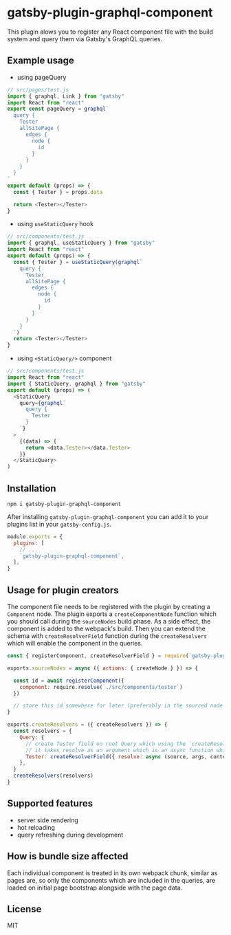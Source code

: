 # gatsby-plugin-graphql-component

This plugin alows you to register any React component file with the build system and query them via Gatsby's GraphQL queries.

## Example usage

- using pageQuery

```js
// src/pages/test.js
import { graphql, Link } from "gatsby"
import React from "react"
export const pageQuery = graphql`
  query {
    Tester
    allSitePage {
      edges {
        node {
          id
        }
      }
    }
  }
`
export default (props) => {
  const { Tester } = props.data

  return <Tester></Tester>
}
```

- using `useStaticQuery` hook

```js
// src/components/test.js
import { graphql, useStaticQuery } from "gatsby"
import React from "react"
export default (props) => {
  const { Tester } = useStaticQuery(graphql`
    query {
      Tester
      allSitePage {
        edges {
          node {
            id
          }
        }
      }
    }
  `)
  return <Tester></Tester>
}
```

- using `<StaticQuery/>` component

```js
// src/components/test.js
import React from "react"
import { StaticQuery, graphql } from "gatsby"
export default (props) => (
  <StaticQuery
    query={graphql`
      query {
        Tester
      }
    `}
  >
    {(data) => {
      return <data.Tester></data.Tester>
    }}
  </StaticQuery>
)
```

## Installation

```shell
npm i gatsby-plugin-graphql-component
```

After installing `gatsby-plugin-graphql-component` you can add it to your plugins list in your
`gatsby-config.js`.

```js
module.exports = {
  plugins: [
    // ...
    `gatsby-plugin-graphql-component`,
  ],
}
```

## Usage for plugin creators

The component file needs to be registered with the plugin by creating a `Component` node. The plugin exports a `createComponentNode` function which you should call during the `sourceNodes` build phase. As a side effect, the component is added to the webpack's build. Then you can extend the schema with `createResolverField` function during the `createResolvers` which will enable the component in the queries.

```js
const { registerComponent, createResolverField } = require(`gatsby-plugin-graphql-component`)

exports.sourceNodes = async ({ actions: { createNode } }) => {

  const id = await registerComponent({
    component: require.resolve(`./src/components/tester`)
  })

  // store this id somewhere for later (preferably in the sourced node as a field when using `createNode` or `createNodeField`)
}

exports.createResolvers = ({ createResolvers }) => {
  const resolvers = {
    Query: {
      // create Tester field on root Query which using the `createResolverField` helper function
      // it takes resolve as an argument which is an async function which should return the id returned from `registerComponent`
      Tester: createResolverField({ resolve: async (source, args, context, info) => source.idReturnedFromRegisterComponent }),
    },
  }
  createResolvers(resolvers)
}
```

## Supported features

- server side rendering
- hot reloading
- query refreshing during development

## How is bundle size affected

Each individual component is treated in its own webpack chunk, similar as pages are, so only the components which are included in the queries, are loaded on initial page bootstrap alongside with the page data.

## License

MIT

